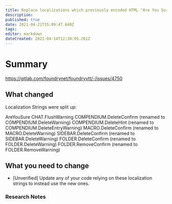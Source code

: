 ```yaml
---
title: Replace localizations which previously encoded HTML "Are You Sure" messages as two separate localization strings.
description: 
published: true
date: 2021-04-21T15:09:47.640Z
tags: 
editor: markdown
dateCreated: 2021-04-14T12:30:05.261Z
---
```


# Summary
https://gitlab.com/foundrynet/foundryvtt/-/issues/4750

## What changed

Localization Strings were split up:

AreYouSure
CHAT.FlushWarning
COMPENDIUM.DeleteConfirm (renamed to COMPENDIUM.DeleteWarning)
COMPENDIUM.DeleteHint (renamed to COMPENDIUM.DeleteEntryWarning)
MACRO.DeleteConfirm (renamed to MACRO.DeleteWarning)
SIDEBAR.DeleteConfirm (renamed to SIDEBAR.DeleteWarning)
FOLDER.DeleteConfirm (renamed to FOLDER.DeleteWarning)
FOLDER.RemoveConfirm (renamed to FOLDER.RemoveWarning)


## What you need to change

* [Unverified] Update any of your code relying on these localization strings to instead use the new ones.

### Research Notes
